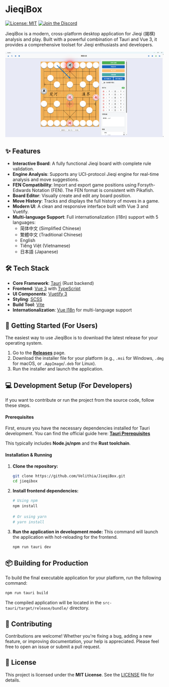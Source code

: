 # JieqiBox

[![License: MIT](https://img.shields.io/badge/License-MIT-yellow.svg)](https://opensource.org/licenses/MIT)
[![Join the Discord](https://img.shields.io/discord/1391287860249759827?logo=discord&logoColor=white&color=5865F2)](https://discord.gg/d8HxM5Erad)

JieqiBox is a modern, cross-platform desktop application for Jieqi (揭棋) analysis and play. Built with a powerful combination of Tauri and Vue 3, it provides a comprehensive toolset for Jieqi enthusiasts and developers.

![JieqiBox Screenshot](./screenshot.png)

## ✨ Features

*   **Interactive Board**: A fully functional Jieqi board with complete rule validation.
*   **Engine Analysis**: Supports any UCI-protocol Jieqi engine for real-time analysis and move suggestions.
*   **FEN Compatibility**: Import and export game positions using Forsyth-Edwards Notation (FEN). The FEN format is consistent with Pikafish.
*   **Board Editor**: Visually create and edit any board position.
*   **Move History**: Tracks and displays the full history of moves in a game.
*   **Modern UI**: A clean and responsive interface built with Vue 3 and Vuetify.
*   **Multi-language Support**: Full internationalization (i18n) support with 5 languages:
    - 简体中文 (Simplified Chinese)
    - 繁體中文 (Traditional Chinese)
    - English
    - Tiếng Việt (Vietnamese)
    - 日本語 (Japanese)

## 🛠️ Tech Stack

*   **Core Framework**: [Tauri](https://tauri.app/) (Rust backend)
*   **Frontend**: [Vue 3](https://vuejs.org/) with [TypeScript](https://www.typescriptlang.org/)
*   **UI Components**: [Vuetify 3](https://vuetifyjs.com/)
*   **Styling**: [SCSS](https://sass-lang.com/)
*   **Build Tool**: [Vite](https://vitejs.dev/)
*   **Internationalization**: [Vue I18n](https://vue-i18n.intlify.dev/) for multi-language support

## 🚀 Getting Started (For Users)

The easiest way to use JieqiBox is to download the latest release for your operating system.

1.  Go to the [**Releases**](https://github.com/Velithia/JieqiBox/releases) page.
2.  Download the installer file for your platform (e.g., `.msi` for Windows, `.dmg` for macOS, or `.AppImage`/`.deb` for Linux).
3.  Run the installer and launch the application.

## 💻 Development Setup (For Developers)

If you want to contribute or run the project from the source code, follow these steps.

#### Prerequisites

First, ensure you have the necessary dependencies installed for Tauri development. You can find the official guide here:
[**Tauri Prerequisites**](https://tauri.app/v1/guides/getting-started/prerequisites/)

This typically includes **Node.js/npm** and the **Rust toolchain**.

#### Installation & Running

1.  **Clone the repository:**
    ```bash
    git clone https://github.com/Velithia/JieqiBox.git
    cd jieqibox
    ```

2.  **Install frontend dependencies:**
    ```bash
    # Using npm
    npm install
    
    # Or using yarn
    # yarn install
    ```

3.  **Run the application in development mode:**
    This command will launch the application with hot-reloading for the frontend.
    ```bash
    npm run tauri dev
    ```

## 📦 Building for Production

To build the final executable application for your platform, run the following command:

```bash
npm run tauri build
```

The compiled application will be located in the `src-tauri/target/release/bundle/` directory.

## 🤝 Contributing

Contributions are welcome! Whether you're fixing a bug, adding a new feature, or improving documentation, your help is appreciated. Please feel free to open an issue or submit a pull request.

## 📄 License

This project is licensed under the **MIT License**. See the [LICENSE](./LICENSE) file for details.
